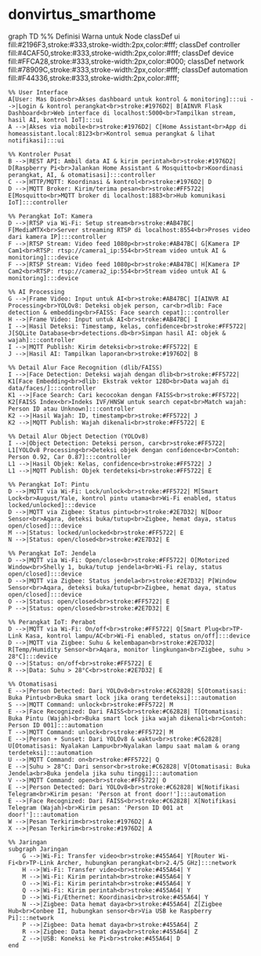 # donvirtus_smarthome
graph TD
    %% Definisi Warna untuk Node
    classDef ui fill:#2196F3,stroke:#333,stroke-width:2px,color:#fff;
    classDef controller fill:#4CAF50,stroke:#333,stroke-width:2px,color:#fff;
    classDef device fill:#FFCA28,stroke:#333,stroke-width:2px,color:#000;
    classDef network fill:#78909C,stroke:#333,stroke-width:2px,color:#fff;
    classDef automation fill:#F44336,stroke:#333,stroke-width:2px,color:#fff;

    %% User Interface
    A[User: Mas Dion<br>Akses dashboard untuk kontrol & monitoring]:::ui -->|Login & kontrol perangkat<br>stroke:#1976D2| B[AINVR Flask Dashboard<br>Web interface di localhost:5000<br>Tampilkan stream, hasil AI, kontrol IoT]:::ui
    A -->|Akses via mobile<br>stroke:#1976D2| C[Home Assistant<br>App di homeassistant.local:8123<br>Kontrol semua perangkat & lihat notifikasi]:::ui

    %% Kontroler Pusat
    B -->|REST API: Ambil data AI & kirim perintah<br>stroke:#1976D2| D[Raspberry Pi<br>Jalankan Home Assistant & Mosquitto<br>Koordinasi perangkat, AI, & otomatisasi]:::controller
    C -->|HTTP/MQTT: Koordinasi & kontrol<br>stroke:#1976D2| D
    D -->|MQTT Broker: Kirim/terima pesan<br>stroke:#FF5722| E[Mosquitto<br>MQTT broker di localhost:1883<br>Hub komunikasi IoT]:::controller

    %% Perangkat IoT: Kamera
    D -->|RTSP via Wi-Fi: Setup stream<br>stroke:#AB47BC| F[MediaMTX<br>Server streaming RTSP di localhost:8554<br>Proses video dari kamera IP]:::controller
    F -->|RTSP Stream: Video feed 1080p<br>stroke:#AB47BC| G[Kamera IP Cam1<br>RTSP: rtsp://camera1_ip:554<br>Stream video untuk AI & monitoring]:::device
    F -->|RTSP Stream: Video feed 1080p<br>stroke:#AB47BC| H[Kamera IP Cam2<br>RTSP: rtsp://camera2_ip:554<br>Stream video untuk AI & monitoring]:::device

    %% AI Processing
    G -->|Frame Video: Input untuk AI<br>stroke:#AB47BC| I[AINVR AI Processing<br>YOLOv8: Deteksi objek person, car<br>dlib: Face detection & embedding<br>FAISS: Face search cepat]:::controller
    H -->|Frame Video: Input untuk AI<br>stroke:#AB47BC| I
    I -->|Hasil Deteksi: Timestamp, kelas, confidence<br>stroke:#FF5722| J[SQLite Database<br>detections.db<br>Simpan hasil AI: objek & wajah]:::controller
    I -->|MQTT Publish: Kirim deteksi<br>stroke:#FF5722| E
    J -->|Hasil AI: Tampilkan laporan<br>stroke:#1976D2| B

    %% Detail Alur Face Recognition (dlib/FAISS)
    I -->|Face Detection: Deteksi wajah dengan dlib<br>stroke:#FF5722| K1[Face Embedding<br>dlib: Ekstrak vektor 128D<br>Data wajah di data/faces/]:::controller
    K1 -->|Face Search: Cari kecocokan dengan FAISS<br>stroke:#FF5722| K2[FAISS Index<br>Indeks IVF/HNSW untuk search cepat<br>Match wajah: Person ID atau Unknown]:::controller
    K2 -->|Hasil Wajah: ID, timestamp<br>stroke:#FF5722| J
    K2 -->|MQTT Publish: Wajah dikenali<br>stroke:#FF5722| E

    %% Detail Alur Object Detection (YOLOv8)
    I -->|Object Detection: Deteksi person, car<br>stroke:#FF5722| L1[YOLOv8 Processing<br>Deteksi objek dengan confidence<br>Contoh: Person 0.92, Car 0.87]:::controller
    L1 -->|Hasil Objek: Kelas, confidence<br>stroke:#FF5722| J
    L1 -->|MQTT Publish: Objek terdeteksi<br>stroke:#FF5722| E

    %% Perangkat IoT: Pintu
    D -->|MQTT via Wi-Fi: Lock/unlock<br>stroke:#FF5722| M[Smart Lock<br>August/Yale, kontrol pintu utama<br>Wi-Fi enabled, status locked/unlocked]:::device
    D -->|MQTT via Zigbee: Status pintu<br>stroke:#2E7D32| N[Door Sensor<br>Aqara, deteksi buka/tutup<br>Zigbee, hemat daya, status open/closed]:::device
    M -->|Status: locked/unlocked<br>stroke:#FF5722| E
    N -->|Status: open/closed<br>stroke:#2E7D32| E

    %% Perangkat IoT: Jendela
    D -->|MQTT via Wi-Fi: Open/close<br>stroke:#FF5722| O[Motorized Window<br>Shelly 1, buka/tutup jendela<br>Wi-Fi relay, status open/closed]:::device
    D -->|MQTT via Zigbee: Status jendela<br>stroke:#2E7D32| P[Window Sensor<br>Aqara, deteksi buka/tutup<br>Zigbee, hemat daya, status open/closed]:::device
    O -->|Status: open/closed<br>stroke:#FF5722| E
    P -->|Status: open/closed<br>stroke:#2E7D32| E

    %% Perangkat IoT: Perabot
    D -->|MQTT via Wi-Fi: On/off<br>stroke:#FF5722| Q[Smart Plug<br>TP-Link Kasa, kontrol lampu/AC<br>Wi-Fi enabled, status on/off]:::device
    D -->|MQTT via Zigbee: Suhu & kelembapan<br>stroke:#2E7D32| R[Temp/Humidity Sensor<br>Aqara, monitor lingkungan<br>Zigbee, suhu > 28°C]:::device
    Q -->|Status: on/off<br>stroke:#FF5722| E
    R -->|Data: Suhu > 28°C<br>stroke:#2E7D32| E

    %% Otomatisasi
    E -->|Person Detected: Dari YOLOv8<br>stroke:#C62828| S[Otomatisasi: Buka Pintu<br>Buka smart lock jika orang terdeteksi]:::automation
    S -->|MQTT Command: unlock<br>stroke:#FF5722| M
    E -->|Face Recognized: Dari FAISS<br>stroke:#C62828| T[Otomatisasi: Buka Pintu (Wajah)<br>Buka smart lock jika wajah dikenali<br>Contoh: Person ID 001]:::automation
    T -->|MQTT Command: unlock<br>stroke:#FF5722| M
    E -->|Person + Sunset: Dari YOLOv8 & waktu<br>stroke:#C62828| U[Otomatisasi: Nyalakan Lampu<br>Nyalakan lampu saat malam & orang terdeteksi]:::automation
    U -->|MQTT Command: on<br>stroke:#FF5722| Q
    E -->|Suhu > 28°C: Dari sensor<br>stroke:#C62828| V[Otomatisasi: Buka Jendela<br>Buka jendela jika suhu tinggi]:::automation
    V -->|MQTT Command: open<br>stroke:#FF5722| O
    E -->|Person Detected: Dari YOLOv8<br>stroke:#C62828| W[Notifikasi Telegram<br>Kirim pesan: 'Person at front door!']:::automation
    E -->|Face Recognized: Dari FAISS<br>stroke:#C62828| X[Notifikasi Telegram (Wajah)<br>Kirim pesan: 'Person ID 001 at door!']:::automation
    W -->|Pesan Terkirim<br>stroke:#1976D2| A
    X -->|Pesan Terkirim<br>stroke:#1976D2| A

    %% Jaringan
    subgraph Jaringan
        G -->|Wi-Fi: Transfer video<br>stroke:#455A64| Y[Router Wi-Fi<br>TP-Link Archer, hubungkan perangkat<br>2.4/5 GHz]:::network
        H -->|Wi-Fi: Transfer video<br>stroke:#455A64| Y
        M -->|Wi-Fi: Kirim perintah<br>stroke:#455A64| Y
        O -->|Wi-Fi: Kirim perintah<br>stroke:#455A64| Y
        Q -->|Wi-Fi: Kirim perintah<br>stroke:#455A64| Y
        D -->|Wi-Fi/Ethernet: Koordinasi<br>stroke:#455A64| Y
        N -->|Zigbee: Data hemat daya<br>stroke:#455A64| Z[Zigbee Hub<br>Conbee II, hubungkan sensor<br>Via USB ke Raspberry Pi]:::network
        P -->|Zigbee: Data hemat daya<br>stroke:#455A64| Z
        R -->|Zigbee: Data hemat daya<br>stroke:#455A64| Z
        Z -->|USB: Koneksi ke Pi<br>stroke:#455A64| D
    end
